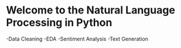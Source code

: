 # Welcome to the Natural Language Processing in Python

-Data Cleaning
-EDA
-Sentiment Analysis
-Text Generation
